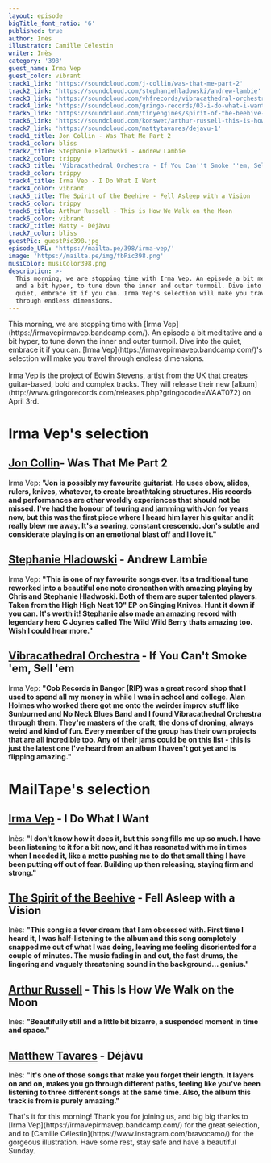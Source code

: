 ```yaml
---
layout: episode
bigTitle_font_ratio: '6'
published: true
author: Inès
illustrator: Camille Célestin
writer: Inès
category: '398'
guest_name: Irma Vep
guest_color: vibrant
track1_link: 'https://soundcloud.com/j-collin/was-that-me-part-2'
track2_link: 'https://soundcloud.com/stephaniehladowski/andrew-lambie'
track3_link: 'https://soundcloud.com/vhfrecords/vibracathedral-orchestra-if'
track4_link: 'https://soundcloud.com/gringo-records/03-i-do-what-i-want-1644-mstr2'
track5_link: 'https://soundcloud.com/tinyengines/spirit-of-the-beehive-fell'
track6_link: 'https://soundcloud.com/konswet/arthur-russell-this-is-how-we'
track7_link: 'https://soundcloud.com/mattytavares/dejavu-1'
track1_title: Jon Collin - Was That Me Part 2
track1_color: bliss
track2_title: Stephanie Hladowski - Andrew Lambie
track2_color: trippy
track3_title: 'Vibracathedral Orchestra - If You Can''t Smoke ''em, Sell ''em'
track3_color: trippy
track4_title: Irma Vep - I Do What I Want
track4_color: vibrant
track5_title: The Spirit of the Beehive - Fell Asleep with a Vision
track5_color: trippy
track6_title: Arthur Russell - This is How We Walk on the Moon
track6_color: vibrant
track7_title: Matty - Déjàvu
track7_color: bliss
guestPic: guestPic398.jpg
episode_URL: 'https://mailta.pe/398/irma-vep/'
image: 'https://mailta.pe/img/fbPic398.png'
musiColor: musiColor398.png
description: >-
  This morning, we are stopping time with Irma Vep. An episode a bit meditative
  and a bit hyper, to tune down the inner and outer turmoil. Dive into the
  quiet, embrace it if you can. Irma Vep's selection will make you travel
  through endless dimensions.
---
```


<p id="introduction">This morning, we are stopping time with [Irma Vep](https://irmavepirmavep.bandcamp.com/). An episode a bit meditative and a bit hyper, to tune down the inner and outer turmoil. Dive into the quiet, embrace it if you can. [Irma Vep](https://irmavepirmavep.bandcamp.com/)'s selection will make you travel through endless dimensions. 
<br><br>
Irma Vep is the project of Edwin Stevens, artist from the UK that creates guitar-based, bold and complex tracks. They will release their new [album](http://www.gringorecords.com/releases.php?gringocode=WAAT072) on April 3rd. 
</p>


# Irma Vep's selection

##  [Jon Collin](https://joncollin.bandcamp.com/)- Was That Me Part 2
Irma Vep: **"**Jon is possibly my favourite guitarist. He uses ebow, slides, rulers, knives, whatever, to create breathtaking structures. His records and performances are other worldly experiences that should not be missed. I've had the honour of touring and jamming with Jon for years now, but this was the first piece where I heard him layer his guitar and it really blew me away. It's a soaring, constant crescendo. Jon's subtle and considerate playing is on an emotional blast off and I love it.**"**

##  [Stephanie Hladowski](https://soundcloud.com/stephaniehladowski) - Andrew Lambie
Irma Vep: **"**This is one of my favourite songs ever. Its a traditional tune reworked into a beautiful one note droneathon with amazing playing by Chris and Stephanie Hladwoski. Both of them are super talented players. Taken from the High High Nest 10" EP on Singing Knives. Hunt it down if you can. It's worth it! Stephanie also made an amazing record with legendary hero C Joynes called The Wild Wild Berry thats amazing too. Wish I could hear more.**"**

## [Vibracathedral Orchestra](https://vibracathedralorchestra.bandcamp.com/) - If You Can't Smoke 'em, Sell 'em
Irma Vep: **"**Cob Records in Bangor (RIP) was a great record shop that I used to spend all my money in while I was in school and college. Alan Holmes who worked there got me onto the weirder improv stuff like Sunburned and No Neck Blues Band and I found Vibracathedral Orchestra through them. They're masters of the craft, the dons of droning, always weird and kind of fun. Every member of the group has their own projects that are all incredible too. Any of their jams could be on this list - this is just the latest one I've heard from an album I haven't got yet and is flipping amazing.**"**



# MailTape's selection

## [Irma Vep](https://irmavepirmavep.bandcamp.com/) - I Do What I Want
Inès: **"**I don't know how it does it, but this song fills me up so much. I have been listening to it for a bit now, and it has resonated with me in times when I needed it, like a motto pushing me to do that small thing I have been putting off out of fear. Building up then releasing, staying firm and strong.**"**

## [The Spirit of the Beehive](https://www.facebook.com/thespiritofthebeehive/) - Fell Asleep with a Vision
Inès: **"**This song is a fever dream that I am obsessed with. First time I heard it, I was half-listening to the album and this song completely snapped me out of what I was doing, leaving me feeling disoriented for a couple of minutes. The music fading in and out, the fast drums, the lingering and vaguely threatening sound in the background… genius.**"**

## [Arthur Russell](https://www.thegardenvadavada.com/) - This Is How We Walk on the Moon
Inès: **"**Beautifully still and a little bit bizarre, a suspended moment in time and space.**"**

## [Matthew Tavares](https://soundcloud.com/mattytavares) - Déjàvu
Inès: **"**It's one of those songs that make you forget their length. It layers on and on, makes you go through different paths, feeling like you've been listening to three different songs at the same time. Also, the album this track is from is purely amazing.**"**


<p id="outroduction">That's it for this morning! Thank you for joining us, and big big thanks to [Irma Vep](https://irmavepirmavep.bandcamp.com/) for the great selection, and to [Camille Célestin](https://www.instagram.com/bravocamo/) for the gorgeous illustration. Have some rest, stay safe and have a beautiful Sunday.</p>
